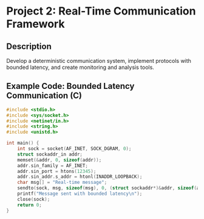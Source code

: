 # Project 2: Real-Time Communication Framework

## Description
Develop a deterministic communication system, implement protocols with bounded latency, and create monitoring and analysis tools.

## Example Code: Bounded Latency Communication (C)
```c
#include <stdio.h>
#include <sys/socket.h>
#include <netinet/in.h>
#include <string.h>
#include <unistd.h>

int main() {
    int sock = socket(AF_INET, SOCK_DGRAM, 0);
    struct sockaddr_in addr;
    memset(&addr, 0, sizeof(addr));
    addr.sin_family = AF_INET;
    addr.sin_port = htons(12345);
    addr.sin_addr.s_addr = htonl(INADDR_LOOPBACK);
    char msg[] = "Real-time message";
    sendto(sock, msg, sizeof(msg), 0, (struct sockaddr*)&addr, sizeof(addr));
    printf("Message sent with bounded latency\n");
    close(sock);
    return 0;
}
```
